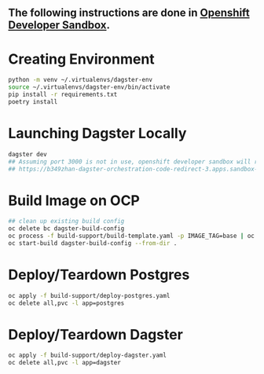 The following instructions are done in [Openshift Developer Sandbox](https://console.redhat.com/openshift/sandbox).
---
# Creating Environment

```bash
python -m venv ~/.virtualenvs/dagster-env
source ~/.virtualenvs/dagster-env/bin/activate
pip install -r requirements.txt
poetry install
```

# Launching Dagster Locally
```bash
dagster dev
## Assuming port 3000 is not in use, openshift developer sandbox will redirect to:
## https://b349zhan-dagster-orchestration-code-redirect-3.apps.sandbox-m3.1530.p1.openshiftapps.com/runs
```

# Build Image on OCP
```bash
## clean up existing build config
oc delete bc dagster-build-config
oc process -f build-support/build-template.yaml -p IMAGE_TAG=base | oc apply -f - 
oc start-build dagster-build-config --from-dir .
```

# Deploy/Teardown Postgres
```bash
oc apply -f build-support/deploy-postgres.yaml 
oc delete all,pvc -l app=postgres
```

# Deploy/Teardown Dagster
```bash
oc apply -f build-support/deploy-dagster.yaml 
oc delete all,pvc -l app=dagster
```